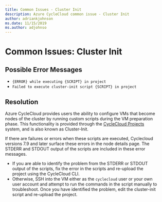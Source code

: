 ```yaml
---
title: Common Issues - Cluster Init
description: Azure CycleCloud common issue - Cluster Init
author: adriankjohnson
ms.date: 11/15/2019
ms.author: adjohnso
---
```

# Common Issues: Cluster Init

## Possible Error Messages

- `{ERROR} while executing {SCRIPT} in project`
- `Failed to execute cluster-init script {SCRIPT} in project`

## Resolution

Azure CycleCloud provides users the ability to configure VMs that become nodes of the cluster by running custom scripts during the VM preparation phase. This functionality is provided through the [CycleCloud Projects](../projects.md) system, and is also known as Cluster-Init.

If there are failures or errors when these scripts are executed, Cyclecloud versions 7.9 and later surface these errors in the node details page. The STDERR and STDOUT output of the scripts are included in these error messages. 

- If you are able to identify the problem from the STDERR or STDOUT output of the scripts, fix the error in the scripts and re-upload the project using the CycleCloud CLI.
- Otherwise, SSH into the VM either as the `cyclecloud` user or your own user account and attempt to run the commands in the script manually to troubleshoot. Once you have identified the problem, edit the cluster-init script and re-upload the project.
